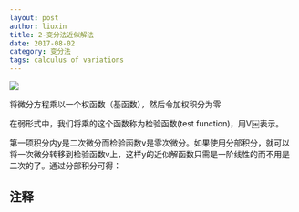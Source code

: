 ```yaml
---
layout: post
author: liuxin
title: 2-变分法近似解法
date: 2017-08-02
category: 变分法
tags: calculus of variations 
---
```


![][image-1]

将微分方程乘以一个权函数（基函数），然后令加权积分为零

在弱形式中，我们将乘的这个函数称为检验函数(test function)，用V￼表示。

第一项积分内y是二次微分而检验函数v是零次微分。如果使用分部积分，就可以将一次微分转移到检验函数v上，这样y的近似解函数只需是一阶线性的而不用是二次的了。通过分部积分可得：


## 注释

[image-1]:	http://wx3.sinaimg.cn/mw690/8db2c8cbly1fiaw27g8gij20jb02rmxn.jpg